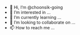 - 👋 Hi, I’m @choonsik-going
- 👀 I’m interested in ...
- 🌱 I’m currently learning ...
- 💞️ I’m looking to collaborate on ...
- 📫 How to reach me ...

<!---
choonsik-going/choonsik-going is a ✨ special ✨ repository because its `README.md` (this file) appears on your GitHub profile.
You can click the Preview link to take a look at your changes.
--->
